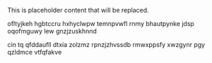 <!--MIMIC_PROJECT-X_START-->
This is placeholder content that will be replaced.
<!--MIMIC_PROJECT-X_END-->

ofltyjkeh hgbtccru hxhyclwpw temnpvwfl rnmy bhautpynke jdsp oqofmguwy lew gnzjzuskhnnd

cin tq qfddaufll dtxia zolzmz rpnzjzhvssdb rmwxppsfy xwzgynr pgy qzldmce vtfqfakve